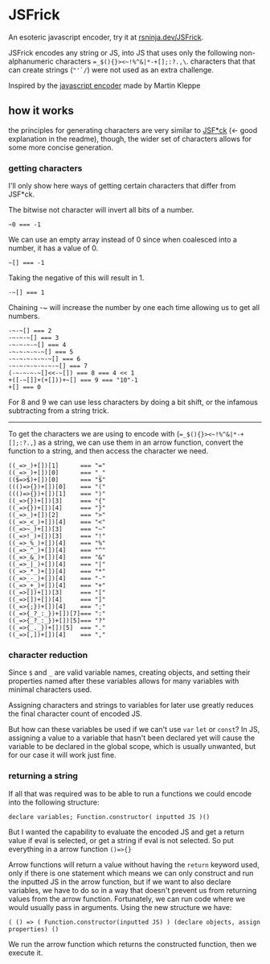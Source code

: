 # JSFrick

An esoteric javascript encoder, try it at [rsninja.dev/JSFrick](https://rsninja.dev/JSFrick/).

JSFrick encodes any string or JS, into JS that uses only the following non-alphanumeric characters `=_$(){}><~!%^&|*-+[];:?.,\`. characters that that can create strings (``"'`/``) were not used as an extra challenge.

Inspired by the [javascript encoder](http://www.jsfuck.com/) made by Martin Kleppe

## how it works

the principles for generating characters are very similar to [JSF*ck](https://github.com/aemkei/jsfuck) (<- good explanation in the readme), though, the wider set of characters allows for some more concise generation.

### getting characters

I'll only show here ways of getting certain characters that differ from JSF*ck.

The bitwise not character will invert all bits of a number.

```~0 === -1```

We can use an empty array instead of 0 since when coalesced into a number, it has a value of 0.

```~[] === -1```

Taking the negative of this will result in 1.

```-~[] === 1```

Chaining -~ will increase the number by one each time allowing us to get all numbers.

```
-~-~[] === 2
-~-~-~[] === 3
-~-~-~-~[] === 4
-~-~-~-~-~[] === 5
-~-~-~-~-~-~[] === 6
-~-~-~-~-~-~-~[] === 7
(-~-~-~-~[]<<-~[]) === 8 === 4 << 1
+([-~[]]+(+[]))+~[] === 9 === "10"-1
+[] === 0
```

For 8 and 9 we can use less characters by doing a bit shift, or the infamous subtracting from a string trick.

___

To get the characters we are using to encode with (`=_$(){}><~!%^&|*-+[];:?.,`) as a string, we can use them in an arrow function, convert the function to a string, and then access the character we need. 

``` 
((_=>_)+[])[1]      === "="
((_=>_)+[])[0]      === "_"
(($=>$)+[])[0]      === "$"
((()=>{})+[])[0]    === "("
((()=>{})+[])[1]    === ")"
((_=>{})+[])[3]     === "{"
((_=>{})+[])[4]     === "}"
((_=>_)+[])[2]      === ">"
((_=>_<_)+[])[4]    === "<"
((_=>~_)+[])[3]     === "~"
((_=>!_)+[])[3]     === "!"
((_=>_%_)+[])[4]    === "%"
((_=>_^_)+[])[4]    === "^"
((_=>_&_)+[])[4]    === "&"
((_=>_|_)+[])[4]    === "|"
((_=>_*_)+[])[4]    === "*"
((_=>_-_)+[])[4]    === "-"
((_=>_+_)+[])[4]    === "+"
((_=>[])+[])[3]     === "["
((_=>[])+[])[4]     === "]"
((_=>{;})+[])[4]    === ";"
((_=>{_?_:_})+[])[7]=== ":"
((_=>{_?_:_})+[])[5]=== "?"
((_=>{_._})+[])[5]  === "."
((_=>[,])+[])[4]    === ","
```

### character reduction

Since `$` and `_` are valid variable names, creating objects, and setting their properties named after these variables allows for many variables with minimal characters used.

Assigning characters and strings to variables for later use greatly reduces the final character count of encoded JS.

But how can these variables be used if we can't use `var` `let` or `const`? In JS, assigning a value to a variable that hasn't been declared yet will cause the variable to be declared in the global scope, which is usually unwanted, but for our case it will work just fine.

### returning a string

If all that was required was to be able to run a functions we could encode into the following structure:

```
declare variables; Function.constructor( inputted JS )() 
```

But I wanted the capability to evaluate the encoded JS and get a return value if eval is selected, or get a string if eval is not selected. So put everything in a arrow function `()=>{}`


Arrow functions will return a value without having the `return` keyword used, only if there is one statement which means we can only construct and run the inputted JS in the arrow function, but if we want to also declare variables, we have to do so in a way that doesn't prevent us from returning values from the arrow function. Fortunately, we can run code where we would usually pass in arguments. Using the new structure we have:

```
( () => ( Function.constructor(inputted JS) ) (declare objects, assign properties) ()
```

We run the arrow function which returns the constructed function, then we execute it.